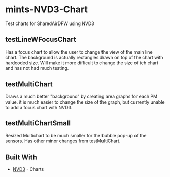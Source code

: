 # mints-NVD3-Chart
Test charts for SharedAirDFW using NVD3

## testLineWFocusChart
Has a focus chart to allow the user to change the view of the main line chart.
The background is actually rectangles drawn on top of the chart with hardcoded size. Will make it more difficult to change the size of teh chart and has not had much testing.

## testMultiChart
Draws a much better "background" by creating area graphs for each PM value.
it is much easier to change the size of the graph, but currently unable to add a focus chart with NVD3.

## testMultiChartSmall
Resized Multichart to be much smaller for the bubble pop-up of the sensors. Has other minor changes from testMultiChart.


## Built With
* [NVD3](http://nvd3.org/) - Charts
